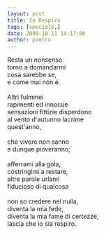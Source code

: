 ```yaml
---
layout: post
title: Io Respiro
tags: [speciale,]
date: 2009-10-11 14:17:00
author: pietro
---
```

Resta un nonsenso<br/>torno a domandarmi<br/>cosa sarebbe se,<br/>e come mai non è.<br/><br/>Altri fulminei<br/>rapimenti ed innocue<br/>sensazioni fittizie disperdono<br/>al vento d'autunno lacrime<br/>quest'anno,<br/><br/>che vivere non sanno<br/>e dunque pioveranno;<br/><br/>afferrami alla gola,<br/>costringimi a restare,<br/>altre parole urlami<br/>fiducioso di qualcosa<br/><br/>non so credere nel nulla,<br/>diventa la mia fede,<br/>diventa la mia fame di certezze,<br/>lascia che io sia respiro.
